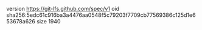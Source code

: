 version https://git-lfs.github.com/spec/v1
oid sha256:5edc61c916ba3a4476aa0548f5c79203f7709cb77569386c125d1e653678a626
size 1940
